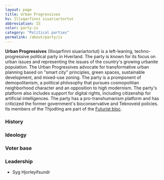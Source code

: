 ```yaml
---
layout: page
title: Urban Progressives
hv: Illoqarfinni siuariartortut
abbreviation: IS
color: party-is
category: "Political parties"
permalink: /about/party/is
---
```


**Urban Progressives** (Illoqarfinni siuariartortut) is a left-leaning, techno-progressive political party in Hverland. The party is known for its focus on urban issues and representing the issues of the country's growing urbanite population. The Urban Progressives advocate for transformative urban planning based on "smart city" principles, green spaces, sustainable development, and mixed-use zoning. The party is a promponent of demopolitanism, a political philosophy that pursues cosmopolitian neighborhood character and an opposition to high modernism. The party's platform also includes support for digital rights, including citizenship for artificial intelligences. The party has a pro-transhumanism platform and has criticized the former government's bioconservative and Teknoveid policies. Its members of the Thjodting are part of the [Futurist bloc](/HUN/about/party/futurist-bloc).


### History

### Ideology

### Voter base

### Leadership
* Syg Hjorleyifsundr